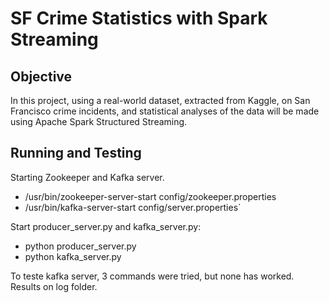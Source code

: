 # SF Crime Statistics with Spark Streaming

## Objective
In this project, using a real-world dataset, extracted from Kaggle, on San Francisco crime incidents, and statistical analyses of the data will be made using Apache Spark Structured Streaming. 

## Running and Testing
Starting Zookeeper and Kafka server.

* /usr/bin/zookeeper-server-start config/zookeeper.properties
* /usr/bin/kafka-server-start config/server.properties`

Start producer_server.py and kafka_server.py:

* python producer_server.py   
* python kafka_server.py

To teste kafka server, 3 commands were tried, but none has worked. Results on log folder.